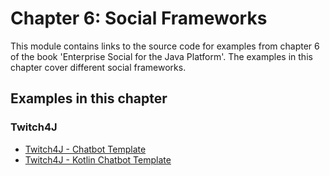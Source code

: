 # Chapter 6: Social Frameworks

This module contains links to the source code for examples from chapter 6 of the book 'Enterprise Social for the Java Platform'. The examples in this chapter cover different social frameworks.

## Examples in this chapter

### Twitch4J
* [Twitch4J - Chatbot Template](https://github.com/twitch4j/twitch4j-chatbot)
* [Twitch4J - Kotlin Chatbot Template](https://github.com/twitch4j/twitch4j-chatbot-kotlin)